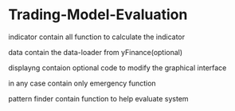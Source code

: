 # Trading-Model-Evaluation

indicator contain all function to calculate the indicator

data contain the data-loader from yFinance(optional)

displayng contaion optional code to modify the graphical interface

in any case contain only emergency function

pattern finder contain function to help evaluate system
